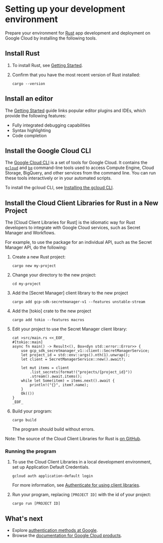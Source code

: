 # Setting up your development environment

Prepare your environment for [Rust] app development and deployment on
Google Cloud by installing the following tools.

## Install Rust

1. To install Rust, see [Getting Started][rust-getting-started].

1. Confirm that you have the most recent version of Rust installed:

   ```shell
   cargo --version
   ```

## Install an editor

The [Getting Started][rust-getting-started] guide links popular editor plugins
and IDEs, which provide the following features:

- Fully integrated debugging capabilities
- Syntax highlighting
- Code completion

## Install the Google Cloud CLI

The [Google Cloud CLI] is a set of tools for Google Cloud. It contains the
[`gcloud`](https://cloud.google.com/sdk/gcloud/)
and [`bq`](https://cloud.google.com/bigquery/docs/bq-command-line-tool)
command-line tools used to access Compute Engine, Cloud Storage,
BigQuery, and other services from the command line. You can run these
tools interactively or in your automated scripts.

To install the gcloud CLI, see [Installing the gcloud CLI](https://cloud.google.com/sdk/install).

## Install the Cloud Client Libraries for Rust in a New Project

The [Cloud Client Libraries for Rust] is the idiomatic way for Rust developers
to integrate with Google Cloud services, such as Secret Manager and Workflows.

For example, to use the package for an individual API, such as the
Secret Manager API, do the following:

1. Create a new Rust project:

   ```shell
   cargo new my-project
   ```

1. Change your directory to the new project:

   ```shell
   cd my-project
   ```

1. Add the [Secret Manager] client library to the new project

   ```shell
   cargo add gcp-sdk-secretmanager-v1 --features unstable-stream
   ```

1. Add the [tokio] crate to the new project

   ```shell
   cargo add tokio --features macros
   ```

1. Edit your project to use the Secret Manager client library:

   ```shell
   cat >src/main.rs <<_EOF_
   #[tokio::main]
   async fn main() -> Result<(), Box<dyn std::error::Error>> {
       use gcp_sdk_secretmanager_v1::client::SecretManagerService;
       let project_id = std::env::args().nth(1).unwrap();
       let client = SecretManagerService::new().await?;

       let mut items = client
           .list_secrets(format!("projects/{project_id}"))
           .stream().await.items();
       while let Some(item) = items.next().await {
           println!("{}", item?.name);
       }
       Ok(())
   }
   _EOF_
   ```

1. Build your program:

   ```shell
   cargo build
   ```

   The program should build without errors.

Note: The source of the Cloud Client Libraries for Rust is
[on GitHub](https://github.com/googleapis/google-cloud-rust).

### Running the program

1. To use the Cloud Client Libraries in a local development environment, set
   up Application Default Credentials.

   ```shell
   gcloud auth application-default login
   ```

   For more information, see
   [Authenticate for using client libraries][authn-client-libraries].

1. Run your program, replacing `[PROJECT ID]` with the id of your project:

   ```shell
   cargo run [PROJECT ID]
   ```

## What's next

- Explore [authentication methods at Google].
- Browse the [documentation for Google Cloud products].

[authentication methods at google]: https://cloud.google.com/docs/authentication
[authn-client-libraries]: https://cloud.google.com/docs/authentication/client-libraries
[documentation for google cloud products]: https://cloud.google.com/products
[google cloud cli]: https://cloud.google.com/sdk/
[rust]: https://www.rust-lang.org/
[rust-getting-started]: https://www.rust-lang.org/learn/get-started
